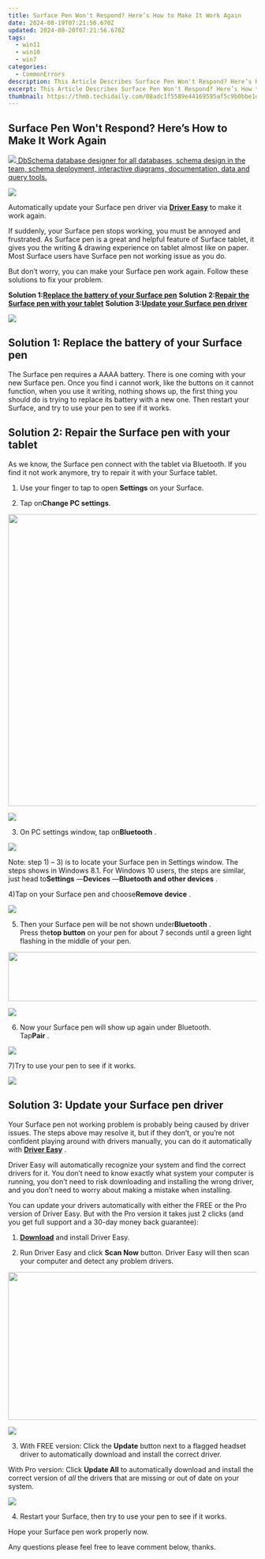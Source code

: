 ```yaml
---
title: Surface Pen Won't Respond? Here’s How to Make It Work Again
date: 2024-08-19T07:21:56.670Z
updated: 2024-08-20T07:21:56.670Z
tags:
  - win11
  - win10
  - win7
categories:
  - CommonErrors
description: This Article Describes Surface Pen Won't Respond? Here’s How to Make It Work Again
excerpt: This Article Describes Surface Pen Won't Respond? Here’s How to Make It Work Again
thumbnail: https://thmb.techidaily.com/08adc1f5589e44169595af5c9b0bbe1d47ddf251228c4f908d9ec621a0b86cd0.jpg
---
```


## Surface Pen Won't Respond? Here’s How to Make It Work Again

<!-- affiliate ads begin -->
<a href="https://shop.dbschema.com/order/checkout.php?PRODS=19867419&QTY=1&AFFILIATE=108875&CART=1"> <img src="https://secure.avangate.com/images/merchant/176b22bab4e94a28619ca2433b2ef241/products/1_icon256.png" border="0">
DbSchema database designer for all databases, schema design in the team, schema deployment, interactive diagrams, documentation, data and query tools. </a>
<!-- affiliate ads end -->
![](https://images.drivereasy.com/wp-content/uploads/2017/11/img_5a17e8955c895.png)

 Automatically update your Surface pen driver via **[Driver Easy](https://tools.techidaily.com/drivereasy/download/)**  to make it work again.

 If suddenly, your Surface pen stops working, you must be annoyed and frustrated. As Surface pen is a great and helpful feature of Surface tablet, it gives you the writing & drawing experience on tablet almost like on paper. Most Surface users have Surface pen not working issue as you do.

 But don’t worry, you can make your Surface pen work again. Follow these solutions to fix your problem.

 **Solution 1:[Replace the battery of your Surface pen](https://tools.techidaily.com/drivereasy/download/)**
 **Solution 2:[Repair the Surface pen with your tablet](https://tools.techidaily.com/drivereasy/download/)**
 **Solution 3:[Update your Surface pen driver](https://tools.techidaily.com/drivereasy/download/)**

<!-- affiliate ads begin -->
<a href="https://shop.incomedia.eu/order/checkout.php?PRODS=14095146&QTY=1&AFFILIATE=108875&CART=1"><img src="https://secure.2checkout.com/images/merchant/8b6cc3ee5ec407721ce3bf5ff4c0f56b/PRO_BUY_728x90-EN.jpg" border="0"></a>
<!-- affiliate ads end -->
## Solution 1: Replace the battery of your Surface pen

 The Surface pen requires a AAAA battery. There is one coming with your new Surface pen. Once you find i cannot work, like the buttons on it cannot function, when you use it writing, nothing shows up, the first thing you should do is trying to replace its battery with a new one. Then restart your Surface, and try to use your pen to see if it works.

## Solution 2: Repair the Surface pen with your tablet

 As we know, the Surface pen connect with the tablet via Bluetooth. If you find it not work anymore, try to repair it with your Surface tablet.

1) Use your finger to tap to open **Settings** on your Surface.

2) Tap on**Change PC settings**.  

<!-- affiliate ads begin -->
<a href="https://mushroom-supplies.sjv.io/c/5597632/1692242/18134" target="_top" id="1692242"><img src="//a.impactradius-go.com/display-ad/18134-1692242" border="0" alt="" width="834" height="592"/></a><img height="0" width="0" src="https://imp.pxf.io/i/5597632/1692242/18134" style="position:absolute;visibility:hidden;" border="0" />
<!-- affiliate ads end -->
![](https://images.drivereasy.com/wp-content/uploads/2017/06/3-16.png)

 3) On PC settings window, tap on**Bluetooth** .

![](https://images.drivereasy.com/wp-content/uploads/2017/06/4-15.png)

 Note: step 1) – 3) is to locate your Surface pen in Settings window. The steps shows in Windows 8.1\. For Windows 10 users, the steps are similar, just head to**Settings** —**Devices** —**Bluetooth and other devices** .

 4)Tap on your Surface pen and choose**Remove device** .

![](https://images.drivereasy.com/wp-content/uploads/2017/06/5-17.png)

 5) Then your Surface pen will be not shown under**Bluetooth** .  
 Press the**top button** on your pen for about 7 seconds until a green light flashing in the middle of your pen.

<!-- affiliate ads begin -->
<a href="https://imp.i110150.net/c/5597632/924299/11305" target="_top" id="924299"><img src="//a.impactradius-go.com/display-ad/11305-924299" border="0" alt="" width="520" height="100"/></a>
<!-- affiliate ads end -->
![](https://images.drivereasy.com/wp-content/uploads/2017/06/7-7.png)

 6) Now your Surface pen will show up again under Bluetooth.  
 Tap**Pair** .

![](https://images.drivereasy.com/wp-content/uploads/2017/06/6-13.png)

7)Try to use your pen to see if it works.

<!-- affiliate ads begin -->
<a href="https://secure.2checkout.com/order/checkout.php?PRODS=4715391&QTY=1&AFFILIATE=108875&CART=1"><img src="https://secure.avangate.com/images/merchant/7f687767ccf20fcea1c9dc4a5adc2326/Digisigner_banner_728_x_90_color_version.png" border="0"></a>
<!-- affiliate ads end -->
## Solution 3: Update your Surface pen driver

 Your Surface pen not working problem is probably being caused by driver issues. The steps above may resolve it, but if they don’t, or you’re not confident playing around with drivers manually,  you can do it automatically with **[Driver Easy](https://tools.techidaily.com/drivereasy/download/)**  .

 Driver Easy will automatically recognize your system and find the correct drivers for it. You don’t need to know exactly what system your computer is running, you don’t need to risk downloading and installing the wrong driver, and you don’t need to worry about making a mistake when installing.

 You can update your drivers automatically with either the FREE or the Pro version of Driver Easy. But with the Pro version it takes just 2 clicks (and you get full support and a 30-day money back guarantee):

 1) **[Download](https://tools.techidaily.com/drivereasy/download/)**   and install Driver Easy.

 2) Run Driver Easy and click **Scan Now**   button. Driver Easy will then scan your computer and detect any problem drivers.

<!-- affiliate ads begin -->
<a href="https://25home.pxf.io/c/5597632/2090698/16836" target="_top" id="2090698"><img src="//a.impactradius-go.com/display-ad/16836-2090698" border="0" alt="" width="720" height="300"/></a>
<!-- affiliate ads end -->
![](https://images.drivereasy.com/wp-content/uploads/2017/08/img_5987d80d3fd88.jpg)

3) With FREE version: Click the **Update**  button next to a flagged headset driver to automatically download and install the correct driver.

With Pro version: Click **Update All**  to automatically download and install the correct version of _all_  the drivers that are missing or out of date on your system.

![](https://images.drivereasy.com/wp-content/uploads/2017/06/11.png)

4) Restart your Surface, then try to use your pen to see if it works.

Hope your Surface pen work properly now.

Any questions please feel free to leave comment below, thanks.

<ins class="adsbygoogle"
     style="display:block"
     data-ad-format="autorelaxed"
     data-ad-client="ca-pub-7571918770474297"
     data-ad-slot="1223367746"></ins>



<ins class="adsbygoogle"
     style="display:block"
     data-ad-client="ca-pub-7571918770474297"
     data-ad-slot="8358498916"
     data-ad-format="auto"
     data-full-width-responsive="true"></ins>


